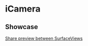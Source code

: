 # iCamera

## Showcase
[Share preview between SurfaceViews](https://github.com/boybeak/iCamera/assets/6696502/db14edab-302a-4ade-93f5-8fca72ca34c5)
